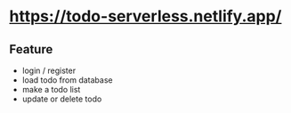 # https://todo-serverless.netlify.app/

## Feature

- login / register
- load todo from database
- make a todo list
- update or delete todo

